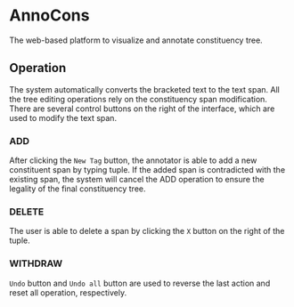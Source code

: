 # AnnoCons
The web-based platform to visualize and annotate constituency tree.

## Operation

The system automatically converts the bracketed text to the text span. All the tree editing operations rely on the constituency span modification.
There are several control buttons on the right of the interface, which are used to modify the text span.

### ADD
After clicking the `New Tag` button, the annotator is able to add a new constituent span by typing tuple. If the added span is contradicted with the existing span, the system will cancel the ADD operation to ensure the legality of the final constituency tree.

### DELETE
The user is able to delete a span by clicking the `X` button on the right of the tuple. 

### WITHDRAW
`Undo` button and `Undo all` button are used to reverse the last action and reset all operation, respectively.